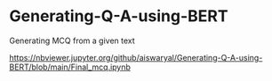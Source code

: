 # Generating-Q-A-using-BERT
Generating MCQ from a given text

https://nbviewer.jupyter.org/github/aiswaryal/Generating-Q-A-using-BERT/blob/main/Final_mcq.ipynb
